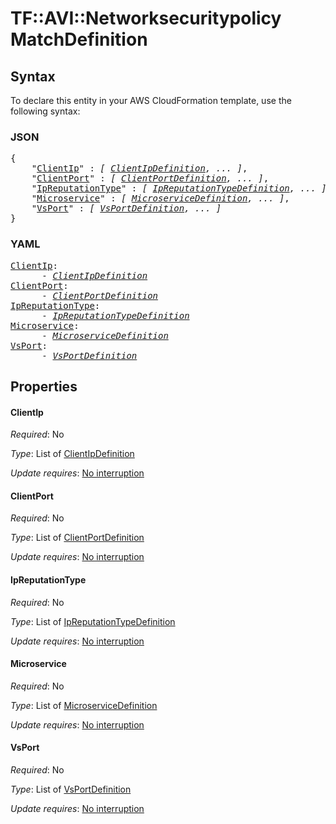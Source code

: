 # TF::AVI::Networksecuritypolicy MatchDefinition

## Syntax

To declare this entity in your AWS CloudFormation template, use the following syntax:

### JSON

<pre>
{
    "<a href="#clientip" title="ClientIp">ClientIp</a>" : <i>[ <a href="clientipdefinition.md">ClientIpDefinition</a>, ... ]</i>,
    "<a href="#clientport" title="ClientPort">ClientPort</a>" : <i>[ <a href="clientportdefinition.md">ClientPortDefinition</a>, ... ]</i>,
    "<a href="#ipreputationtype" title="IpReputationType">IpReputationType</a>" : <i>[ <a href="ipreputationtypedefinition.md">IpReputationTypeDefinition</a>, ... ]</i>,
    "<a href="#microservice" title="Microservice">Microservice</a>" : <i>[ <a href="microservicedefinition.md">MicroserviceDefinition</a>, ... ]</i>,
    "<a href="#vsport" title="VsPort">VsPort</a>" : <i>[ <a href="vsportdefinition.md">VsPortDefinition</a>, ... ]</i>
}
</pre>

### YAML

<pre>
<a href="#clientip" title="ClientIp">ClientIp</a>: <i>
      - <a href="clientipdefinition.md">ClientIpDefinition</a></i>
<a href="#clientport" title="ClientPort">ClientPort</a>: <i>
      - <a href="clientportdefinition.md">ClientPortDefinition</a></i>
<a href="#ipreputationtype" title="IpReputationType">IpReputationType</a>: <i>
      - <a href="ipreputationtypedefinition.md">IpReputationTypeDefinition</a></i>
<a href="#microservice" title="Microservice">Microservice</a>: <i>
      - <a href="microservicedefinition.md">MicroserviceDefinition</a></i>
<a href="#vsport" title="VsPort">VsPort</a>: <i>
      - <a href="vsportdefinition.md">VsPortDefinition</a></i>
</pre>

## Properties

#### ClientIp

_Required_: No

_Type_: List of <a href="clientipdefinition.md">ClientIpDefinition</a>

_Update requires_: [No interruption](https://docs.aws.amazon.com/AWSCloudFormation/latest/UserGuide/using-cfn-updating-stacks-update-behaviors.html#update-no-interrupt)

#### ClientPort

_Required_: No

_Type_: List of <a href="clientportdefinition.md">ClientPortDefinition</a>

_Update requires_: [No interruption](https://docs.aws.amazon.com/AWSCloudFormation/latest/UserGuide/using-cfn-updating-stacks-update-behaviors.html#update-no-interrupt)

#### IpReputationType

_Required_: No

_Type_: List of <a href="ipreputationtypedefinition.md">IpReputationTypeDefinition</a>

_Update requires_: [No interruption](https://docs.aws.amazon.com/AWSCloudFormation/latest/UserGuide/using-cfn-updating-stacks-update-behaviors.html#update-no-interrupt)

#### Microservice

_Required_: No

_Type_: List of <a href="microservicedefinition.md">MicroserviceDefinition</a>

_Update requires_: [No interruption](https://docs.aws.amazon.com/AWSCloudFormation/latest/UserGuide/using-cfn-updating-stacks-update-behaviors.html#update-no-interrupt)

#### VsPort

_Required_: No

_Type_: List of <a href="vsportdefinition.md">VsPortDefinition</a>

_Update requires_: [No interruption](https://docs.aws.amazon.com/AWSCloudFormation/latest/UserGuide/using-cfn-updating-stacks-update-behaviors.html#update-no-interrupt)

